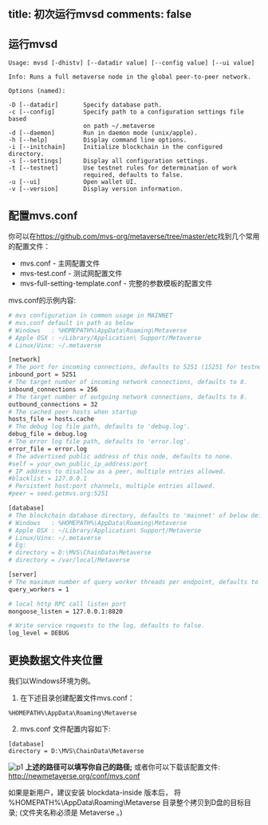 title: 初次运行mvsd
comments: false
---

## 运行mvsd

```
Usage: mvsd [-dhistv] [--datadir value] [--config value] [--ui value]      

Info: Runs a full metaverse node in the global peer-to-peer network.     

Options (named):

-D [--datadir]       Specify database path.                              
-c [--config]        Specify path to a configuration settings file based 
                     on path ~/.metaverse                                
-d [--daemon]        Run in daemon mode (unix/apple).                    
-h [--help]          Display command line options.                       
-i [--initchain]     Initialize blockchain in the configured directory.  
-s [--settings]      Display all configuration settings.                 
-t [--testnet]       Use testnet rules for determination of work         
                     required, defaults to false.                        
-u [--ui]            Open wallet UI.                                     
-v [--version]       Display version information.
```

## 配置mvs.conf
你可以在<https://github.com/mvs-org/metaverse/tree/master/etc>找到几个常用的配置文件：
* mvs.conf - 主网配置文件
* mvs-test.conf - 测试网配置文件
* mvs-full-setting-template.conf  - 完整的参数模板的配置文件

mvs.conf的示例内容:
```bash
# mvs configuration in common usage in MAINNET
# mvs.conf default in path as below
# Windows   : %HOMEPATH%\AppData\Roaming\Metaverse
# Apple OSX : ~/Library/Application\ Support/Metaverse
# Linux/Uinx: ~/.metaverse

[network]
# The port for incoming connections, defaults to 5251 (15251 for testnet).
inbound_port = 5251
# The target number of incoming network connections, defaults to 8.
inbound_connections = 256
# The target number of outgoing network connections, defaults to 8.
outbound_connections = 32
# The cached peer hosts when startup
hosts_file = hosts.cache
# The debug log file path, defaults to 'debug.log'.
debug_file = debug.log
# The error log file path, defaults to 'error.log'.
error_file = error.log
# The advertised public address of this node, defaults to none.
#self = your_own_public_ip_address:port
# IP address to disallow as a peer, multiple entries allowed.
#blacklist = 127.0.0.1
# Persistent host:port channels, multiple entries allowed.
#peer = seed.getmvs.org:5251

[database]
# The blockchain database directory, defaults to 'mainnet' of below default path.
# Windows   : %HOMEPATH%\AppData\Roaming\Metaverse
# Apple OSX : ~/Library/Application\ Support/Metaverse
# Linux/Uinx: ~/.metaverse
# Eg:
# directory = D:\MVS\ChainData\Metaverse
# directory = /var/local/Metaverse

[server]
# The maximum number of query worker threads per endpoint, defaults to 1.
query_workers = 1

# local http RPC call listen port
mongoose_listen = 127.0.0.1:8820

# Write service requests to the log, defaults to false.
log_level = DEBUG
```

## 更换数据文件夹位置
我们以Windows环境为例。

1. 在下述目录创建配置文件mvs.conf：
```
%HOMEPATH%\AppData\Roaming\Metaverse
```

2. mvs.conf 文件配置内容如下:
```
[database]
directory = D:\MVS\ChainData\Metaverse
```
![p1](http://dlmvs1.oss-cn-hangzhou.aliyuncs.com/conf/20170929181838.jpg)
**上述的路径可以填写你自己的路径;**
或者你可以下载该配置文件:
<http://newmetaverse.org/conf/mvs.conf>

如果是新用户，建议安装 blockdata-inside 版本后，
将 %HOMEPATH%\AppData\Roaming\Metaverse 目录整个拷贝到D盘的目标目录;
(文件夹名称必须是 Metaverse 。)
